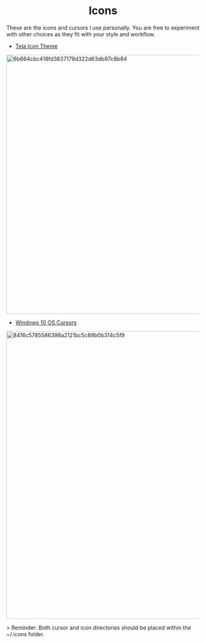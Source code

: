 <h1 align=center>
  Icons
</h1>

These are the icons and cursors I use personally. You are free to experiment with other choices as they fit with your style and workflow.

- [Tela Icon Theme](https://www.pling.com/p/1279924)

<p>
  <img width="1200" height="675" alt="6b664cbc418fd3837179d322d63db97c8b84" src="https://github.com/user-attachments/assets/6905eb8b-3b58-49a3-884d-a7be9a6533a8" />
</p>

- [Windows 10 OS Cursors](https://www.gnome-look.org/p/1383064)

<p>
  <img width="1200" height="750" alt="8416c5785586398a2121bc5c89b0b314c5f9" src="https://github.com/user-attachments/assets/f2d7a111-fdc3-4f4e-91fe-9ca64b3ff9cc" />
</p>
> Reminder: Both cursor and icon directories should be placed within the ~/.icons folder.

